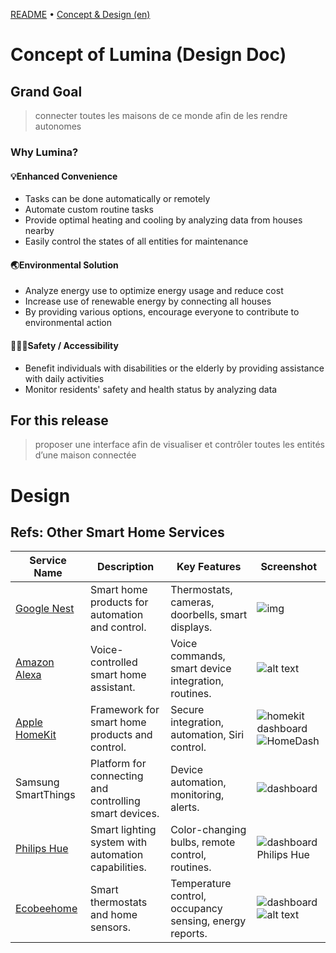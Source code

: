 [README](README.md) • [Concept & Design (en)](CONCEPT.md)
# Concept of Lumina (Design Doc)

## Grand Goal
> connecter toutes les maisons de ce monde afin de les rendre autonomes

### Why Lumina?

#### 💡Enhanced Convenience
- Tasks can be done automatically or remotely
- Automate custom routine tasks
- Provide optimal heating and cooling by analyzing data from houses nearby
- Easily control the states of all entities for maintenance

#### 🌏Environmental Solution
- Analyze energy use to optimize energy usage and reduce cost
- Increase use of renewable energy by connecting all houses
- By providing various options, encourage everyone to contribute to environmental action

#### 🧑‍🧑‍🧒Safety / Accessibility
- Benefit individuals with disabilities or the elderly by providing assistance with daily activities
- Monitor residents' safety and health status by analyzing data


## For this release
> proposer une interface afin de visualiser et contrôler toutes les entités d’une maison connectée


# Design




## Refs: Other Smart Home Services

| Service Name                                                                | Description                                              | Key Features                                  | Screenshot |
|-----------------------------------------------------------------------------|----------------------------------------------------------|-----------------------------------------------|------------|
| [Google Nest](https://home.nest.com/)                                       | Smart home products for automation and control.          | Thermostats, cameras, doorbells, smart displays. |     ![img](https://storage.googleapis.com/support-kms-prod/cvw0X96zBdApRadBDbYYf1OC8oQBqq5E8oBl)       |
| [Amazon Alexa](https://alexa.amazon.com/)                                   | Voice-controlled smart home assistant.                   | Voice commands, smart device integration, routines. |     ![alt text](https://duet-cdn.vox-cdn.com/thumbor/0x0:3840x2160/1200x800/filters:focal(1172x1064:1173x1065):format(webp)/cdn.vox-cdn.com/uploads/chorus_asset/file/23071029/Smart_Home_Dashboard.png)       |
| [Apple HomeKit](https://apps.apple.com/us/app/home/id1110145103)            | Framework for smart home products and control.           | Secure integration, automation, Siri control. |  ![homekit dashboard](https://photos5.appleinsider.com/gallery/48692-95114-888-Home+-5-xl.jpg)   ![HomeDash](https://photos5.appleinsider.com/gallery/48692-95112-888-HomeDash-xl.jpg)      |
| Samsung SmartThings                   | Platform for connecting and controlling smart devices.   | Device automation, monitoring, alerts.        |    ![dashboard](https://images.samsung.com/is/image/samsung/assets/test/support/tv-audio-video/2022-guide-to-using-smartthings-on-your-samsung-tv/tv-list-view-screen.png?$ORIGIN_PNG$)        |
| [Philips Hue](https://github.com/blitzcode/hue-dashboard)                                 | Smart lighting system with automation capabilities.      | Color-changing bulbs, remote control, routines. |    ![dashboard Philips Hue](https://camo.githubusercontent.com/b1067e3ecea55a000cac147b9548efbb3905695008114dd56c5e2f0cfacb324f/68747470733a2f2f7261772e6769746875622e636f6d2f626c69747a636f64652f6875652d64617368626f6172642f6d61737465722f646f632d696d672f7765622d696e746572666163652d6d61632e6a7067)        |
| [Ecobeehome](https://support.ecobee.com/s/articles/Using-the-ecobee-Web-Portal)                                       | Smart thermostats and home sensors.                      | Temperature control, occupancy sensing, energy reports. |       ![dashboard](https://storage.googleapis.com/article_attachments/360057643032/portaloverview.png)  ![alt text](https://storage.googleapis.com/article_attachments/360057643032/schedule.png)   |

